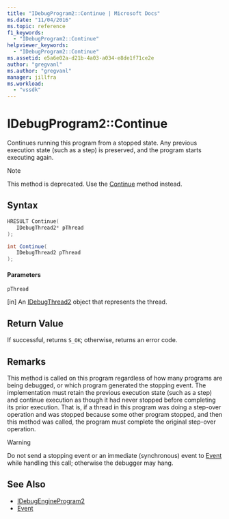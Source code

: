 ```yaml
---
title: "IDebugProgram2::Continue | Microsoft Docs"
ms.date: "11/04/2016"
ms.topic: reference
f1_keywords:
  - "IDebugProgram2::Continue"
helpviewer_keywords:
  - "IDebugProgram2::Continue"
ms.assetid: e5a6e02a-d21b-4a03-a034-e8de1f71ce2e
author: "gregvanl"
ms.author: "gregvanl"
manager: jillfra
ms.workload:
  - "vssdk"
---
```

# IDebugProgram2::Continue
Continues running this program from a stopped state. Any previous execution state (such as a step) is preserved, and the program starts executing again.

> [!NOTE]
> This method is deprecated. Use the [Continue](../../../extensibility/debugger/reference/idebugprocess3-continue.md) method instead.

## Syntax

```cpp
HRESULT Continue( 
   IDebugThread2* pThread
);
```

```csharp
int Continue( 
   IDebugThread2 pThread
);
```

#### Parameters
 `pThread`

 [in] An [IDebugThread2](../../../extensibility/debugger/reference/idebugthread2.md) object that represents the thread.

## Return Value
 If successful, returns `S_OK`; otherwise, returns an error code.

## Remarks
 This method is called on this program regardless of how many programs are being debugged, or which program generated the stopping event. The implementation must retain the previous execution state (such as a step) and continue execution as though it had never stopped before completing its prior execution. That is, if a thread in this program was doing a step-over operation and was stopped because some other program stopped, and then this method was called, the program must complete the original step-over operation.

> [!WARNING]
> Do not send a stopping event or an immediate (synchronous) event to [Event](../../../extensibility/debugger/reference/idebugeventcallback2-event.md) while handling this call; otherwise the debugger may hang.

## See Also
- [IDebugEngineProgram2](../../../extensibility/debugger/reference/idebugengineprogram2.md)
- [Event](../../../extensibility/debugger/reference/idebugeventcallback2-event.md)